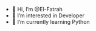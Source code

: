 - 👋 Hi, I’m @El-Fatrah
- 👀 I’m interested in Developer
- 🌱 I’m currently learning Python

<!---
El-Fatrah/El-Fatrah is a ✨ special ✨ repository because its `README.md` (this file) appears on your GitHub profile.
You can click the Preview link to take a look at your changes.
--->

